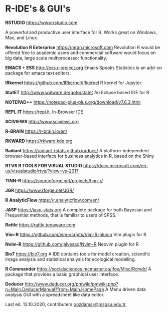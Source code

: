 # R-IDE's & GUI's

**RSTUDIO**
<https://www.rstudio.com>

A powerful and productive user interface for R. Works great on Windows, Mac, and Linux.

**Revolution R Enterprise** 	https://mran.microsoft.com Revolution R would be offered free to academic users and commercial software would focus on big data, large scale multiprocessor functionality.

**EMACS + ESS** 	http://ess.r-project.org Emacs Speaks Statistics is an add-on package for emacs text editors.

**IRkernel** 	https://github.com/IRkernel/IRkernel R kernel for Jupyter.

**StatET** 	http://www.walware.de/goto/statet An Eclipse based IDE for R

**NOTEPAD++** 	https://notepad-plus-plus.org/download/v7.6.3.html

**REPL.IT** https://repl.it.  In-Browser IDE

**SCIVIEWS** 	http://www.sciviews.org

**R-BRAIN** 	https://r-brain.io/en/

**RKWARD** 	https://rkward.kde.org

**Radiant** 	https://radiant-rstats.github.io/docs/ A platform-independent browser-based interface for business analytics in R, based on the Shiny

**RTVS R TOOLS FOR VISUAL STUDIO** 	https://docs.microsoft.com/en-us/visualstudio/rtvs/?view=vs-2017

**TINN-R** 	https://sourceforge.net/projects/tinn-r/

**JGR** 	https://www.rforge.net/JGR/

**R AnalyticFlow** 	https://r.analyticflow.com/en/

**JASP** 	https://jasp-stats.org A complete package for both Bayesian and Frequentist methods, that is familiar to users of SPSS.

**Rattle** 	https://rattle.togaware.com

**Vim-R** 	https://github.com/vim-scripts/Vim-R-plugin Vim plugin for R

**Nvim-R** 	https://github.com/jalvesaq/Nvim-R Neovim plugin for R

**Bio7** 	https://bio7.org A IDE contains tools for model creation, scientific image analysis and statistical analysis for ecological modelling.

**R Commander** 	https://socialsciences.mcmaster.ca/jfox/Misc/Rcmdr/ A package that provides a basic graphical user interface.

**Deducer** 	http://www.deducer.org/pmwiki/pmwiki.php?n=Main.DeducerManual?from=Main.HomePage A Menu driven data analysis GUI with a spreadsheet like data editor.


Last ed. 13.10.2020, contributers:oozdamar@msgsu.edu.tr,
